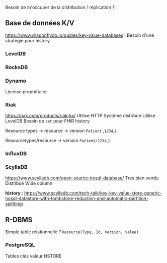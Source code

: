Besoin de m'occuper de la distribution / réplication ?
## Base de données K/V
https://www.dragonflydb.io/guides/key-value-databases
! Besoin d'une stratégie pour history

### LevelDB
### RocksDB
### Dynamo
License propriétaire
### Riak
https://riak.com/products/riak-kv/
Utilise HTTP
Système distribué
Utilise LevelDB
Besoin de `set` pour FHIR history

Resource types -> resource -> version
`Patient` ,`1234`,`1`

Resourcetypes/resource -> version
`Patient/1234`,`1`

### InfluxDB
### ScyllaDB
https://www.scylladb.com/open-source-nosql-database/
Tres bien vendu
Distribué
Wide column

**history :**
https://www.scylladb.com/tech-talk/key-key-value-store-generic-nosql-datastore-with-tombstone-reduction-and-automatic-partition-splitting/

## R-DBMS
Simple table relationnelle ?
`Resource(Type, Id, Version, Value)`
### PostgreSQL
Tables clés valeur HSTORE
